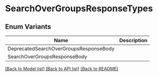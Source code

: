 # SearchOverGroupsResponseTypes

## Enum Variants

| Name | Description |
|---- | -----|
| DeprecatedSearchOverGroupsResponseBody |  |
| SearchOverGroupsResponseBody |  |

[[Back to Model list]](../README.md#documentation-for-models) [[Back to API list]](../README.md#documentation-for-api-endpoints) [[Back to README]](../README.md)


